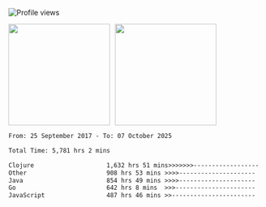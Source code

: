![Profile views](https://komarev.com/ghpvc/?username=liuchong)

<!-- ![GitHub stats](https://github-readme-stats.vercel.app/api?username=liuchong&show_icons=true) -->

<div style="display: flex; gap: 10px; align-items: center;">
  <img style="height: 200px;" src="https://github-readme-stats.vercel.app/api?username=liuchong&show_icons=true" />
  <img style="height: 200px;" src="https://github-readme-stats.vercel.app/api/top-langs/?username=liuchong&size_weight=0.5&count_weight=0.5&langs_count=6&hide=css,lua,html&layout=compact" />
</div>

<!-- <img src="https://cr-skills-chart-widget.azurewebsites.net/api/api?username=liuchong&skills=Java,JavaScript,Python,Go,Rust,Zig&show-other-skills=true"/> -->

<!--START_SECTION:waka-->

```txt
From: 25 September 2017 - To: 07 October 2025

Total Time: 5,781 hrs 2 mins

Clojure                    1,632 hrs 51 mins>>>>>>>------------------   28.24 %
Other                      908 hrs 53 mins >>>>---------------------   15.72 %
Java                       854 hrs 49 mins >>>>---------------------   14.79 %
Go                         642 hrs 8 mins  >>>----------------------   11.11 %
JavaScript                 487 hrs 46 mins >>-----------------------   08.44 %
```

<!--END_SECTION:waka-->
